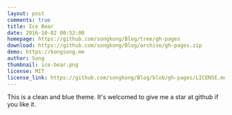 ```yaml
---
layout: post
comments: true
title: Ice Bear
date: 2016-10-02 00:52:00
homepage: https://github.com/songkong/Blog/tree/gh-pages
download: https://github.com/songkong/Blog/archive/gh-pages.zip
demo: https://kongsong.me
author: Song
thumbnail: ice-bear.png
license: MIT
license_link: https://github.com/songkong/Blog/blob/gh-pages/LICENSE.md
---
```


This is a clean and blue theme. It's welcomed to give me a star at github if you like it.
